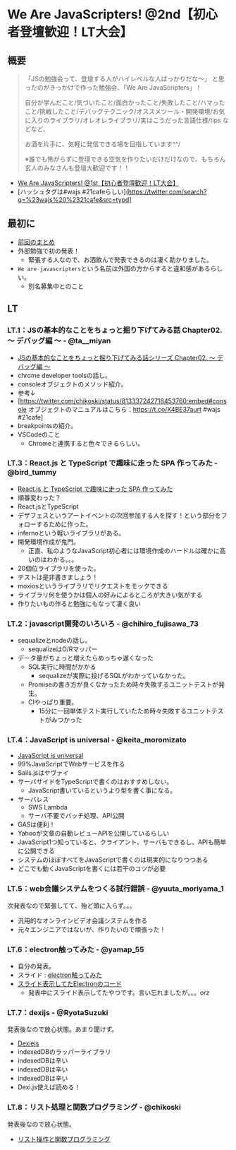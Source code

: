 # We Are JavaScripters! @2nd【初心者登壇歓迎！LT大会】
## 概要
> 「JSの勉強会って、登壇する人がハイレベルな人ばっかりだな〜」
> と思ったのがきっかけで作った勉強会、「We Are JavaScripters」！
>
> 自分が学んだこと/気づいたこと/面白かったこと/失敗したこと/ハマったこと/挑戦したこと/デバッグテクニック/オススメツール・開発環境/お気に入りのライブラリ/オレオレライブラリ/実はこうだった言語仕様/tips などなど、
>
> お酒を片手に、気軽に発信できる場を目指しています^^/
>
> ※誰でも怖がらずに登壇できる空気を作りたいだけだけなので、もちろん玄人のみなさんも登壇大歓迎です！！

- [We Are JavaScripters! @1st【初心者登壇歓迎！LT大会】](https://wajs.connpass.com/event/46636/)
- [ハッシュタグは#wajs #21cafeらしい](https://twitter.com/search?q=%23wajs%20%2321cafe&src=typd]

## 最初に
- [前回のまとめ](http://yamap55.hatenablog.com/archive/2016/12/01)
- 外部勉強で初の発表！
  - 緊張する人なので、お酒飲んで発表できるのは凄く助かりました。
- `We are javascripters`という名前は外国の方からすると違和感があるらしい。
  - 別名募集中とのこと

## LT
### LT.1：JSの基本的なことをちょっと掘り下げてみる話 Chapter02. 〜 デバッグ編 〜 - @ta__miyan
- [JSの基本的なことをちょっと掘り下げてみる話シリーズ Chapter02. 〜 デバッグ編 〜](http://www.slideshare.net/YukikoTamiya/js-chapter02-70466775)
- chrome developer toolsの話し。
- consoleオブジェクトのメソッド紹介。
- 参考↓
- [https://twitter.com/chikoski/status/813337242718453760:embed#console オブジェクトのマニュアルはこちら：https://t.co/X4BE37aurt #wajs #21cafe]
- breakpointsの紹介。
- VSCodeのこと
  - Chromeと連携すると色々できるらしい。

### LT.3：React.js と TypeScript で趣味に走った SPA 作ってみた - @bird_tummy
- [React.js と TypeScript で趣味に走った SPA 作ってみた](https://speakerdeck.com/bird_tummy/20161226-wajs2)
- 順番変わった？
- React.jsとTypeScript
- デザフェスというアートイベントの次回参加する人を探す！という部分をフォローするために作った。
- infernoという軽いライブラリがある。
- 開発環境作成が鬼門。
  - 正直、私のようなJavaScript初心者には環境作成のハードルは確かに高いのはわかる。。。
- 20個位ライブラリを使った。
- テストは是非書きましょう！
- moxiosというライブラリでリクエストをモックできる
- ライブラリ何を使うかは個人の好みによるところが大きい気がする
- 作りたいもの作ると勉強にもなって凄く良い

### LT.2：javascript開発のいろいろ - @chihiro_fujisawa_73
- sequalizeとnodeの話し。
  - sequalizeはO/Rマッパー
- データ量がちょっと増えたらめっちゃ遅くなった
  - SQL実行に時間がかかる
    - sequalizeが実際に投げるSQLがわかっていなかった。
  - Promiseの書き方が良くなかったため時々失敗するユニットテストが発生。
  - CIやっぱり重要。
    - 15分に一回単体テスト実行していたため時々失敗するユニットテストがみつかった

### LT.4：JavaScript is universal - @keita_moromizato
- [JavaScript is universal](https://prezi.com/0v7wnhrglrla/wajs2/)
- 99%JavaScriptでWebサービスを作る
- Sails.jsはヤヴァイ
- サーバサイドをTypeScriptで書くのはおすすめしない。
  - JavaScript書いているというより型を書く事になる。
- サーバレス
  - SWS Lambda
  - サーバ不要でバッチ処理、API公開
- GASは便利！
- Yahooが文章の自動レビューAPIを公開しているらしい
- JavaScript1つ知っていると、クライアント、サーバもできるし、APIも簡単に公開できる
- システムのほぼすべてをJavaScriptで書くのは現実的になりつつある
- どこでも動くJavaScriptを書くには若干のコツが必要

### LT.5：web会議システムをつくる試行錯誤 - @yuuta_moriyama_1
次発表なので緊張してて、殆ど頭に入らず。。。

- 汎用的なオンラインビデオ会議システムを作る
- 元々エンジニアではないが、作りたいので頑張った！

### LT.6：electron触ってみた - @yamap_55
- 自分の発表。
- スライド : [electron触ってみた](https://slideck.io/github.com/yamap55/Slide/20161226/electron.md)
- [スライド表示してたElectronのコード](https://github.com/yamap55/work/tree/master/20161207_electron/webview-timer)
  - 発表中にスライド表示してたやつです。言い忘れましたが。。。orz

### LT.7：dexijs - @RyotaSuzuki
発表後なので放心状態。あまり聞けず。

- [Dexiejs](http://www.slideshare.net/RyotaSuzuki1/dexiejs)
- indexedDBのラッパーライブラリ
- indexedDBは辛い
- indexedDBは辛い
- indexedDBは辛い
- Dexi.js使えば読める！

### LT.8：リスト処理と関数プログラミング - @chikoski
発表後なので放心状態。

- [リスト操作と関数プログラミング](https://speakerdeck.com/chikoski/list-processing-in-js-functional-programming-approach)
